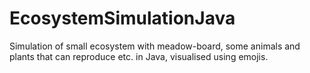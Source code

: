 # EcosystemSimulationJava
Simulation of small ecosystem with meadow-board, some animals and plants that can reproduce etc. in Java, visualised using emojis.
